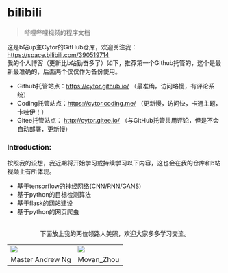 # bilibili
>哔哩哔哩视频的程序文档

这是b站up主Cytor的GitHub仓库，欢迎关注我：https://space.bilibili.com/390519714<br>
我的个人博客（更新比b站勤奋多了）如下，推荐第一个Github托管的，这个是最新最准确的，后面两个仅仅作为备份使用。
- Github托管站点：https://cytor.github.io/ （最准确，访问略慢，有评论系统）
- Coding托管站点：https://cytor.coding.me/ （更新慢，访问快，卡通主题，卡哇伊！）
- Gitee托管站点： http://cytor.gitee.io/ （与GitHub托管共用评论，但是不会自动部署，更新慢）
### Introduction:
按照我的设想，我近期将开始学习或持续学习以下内容，这也会在我的仓库和b站视频上有所体现。
* 基于tensorflow的神经网络(CNN/RNN/GANS)
* 基于python的目标检测算法
* 基于flask的网站建设
* 基于python的网页爬虫
<br><br>
<center>
下面放上我的两位领路人美照，欢迎大家多多学习交流。
<table>
  <tr>
    <td><img src='http://buzzorange.com/techorange/wp-content/uploads/sites/2/2017/03/012-2.jpg'/></td>
    <td><img src='https://morvanzhou.github.io/static/img/description/my_pic.jpg'/></td>
  </tr>
  <tr>
    <td align="center">Master Andrew Ng</td>
    <td align="center">Movan_Zhou</td>
  </tr>
</table></center>
